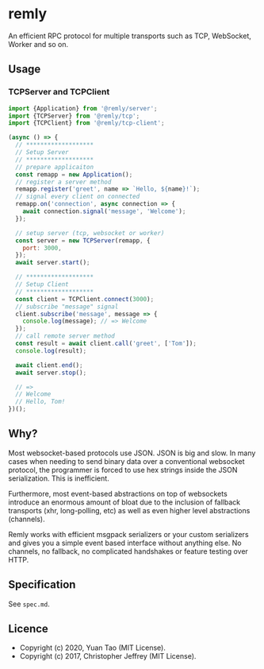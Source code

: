 # remly

An efficient RPC protocol for multiple transports such as TCP, WebSocket, Worker and so on.

## Usage

### TCPServer and TCPClient

```js
import {Application} from '@remly/server';
import {TCPServer} from '@remly/tcp';
import {TCPClient} from '@remly/tcp-client';

(async () => {
  // *******************
  // Setup Server
  // *******************
  // prepare applicaiton
  const remapp = new Application();
  // register a server method
  remapp.register('greet', name => `Hello, ${name}!`);
  // signal every client on connected
  remapp.on('connection', async connection => {
    await connection.signal('message', 'Welcome');
  });

  // setup server (tcp, websocket or worker)
  const server = new TCPServer(remapp, {
    port: 3000,
  });
  await server.start();

  // *******************
  // Setup Client
  // *******************
  const client = TCPClient.connect(3000);
  // subscribe "message" signal
  client.subscribe('message', message => {
    console.log(message); // => Welcome
  });
  // call remote server method
  const result = await client.call('greet', ['Tom']);
  console.log(result);

  await client.end();
  await server.stop();

  // =>
  // Welcome
  // Hello, Tom!
})();
```

## Why?

Most websocket-based protocols use JSON. JSON is big and slow. In many cases when needing to send binary data over a
conventional websocket protocol, the programmer is forced to use hex strings inside the JSON serialization. This is
inefficient.

Furthermore, most event-based abstractions on top of websockets introduce an enormous amount of bloat due to the
inclusion of fallback transports (xhr, long-polling, etc) as well as even higher level abstractions (channels).

Remly works with efficient msgpack serializers or your custom serializers and gives you a simple event based interface
without anything else. No channels, no fallback, no complicated handshakes or feature testing over HTTP.

## Specification

See `spec.md`.

## Licence

- Copyright (c) 2020, Yuan Tao (MIT License).
- Copyright (c) 2017, Christopher Jeffrey (MIT License).
